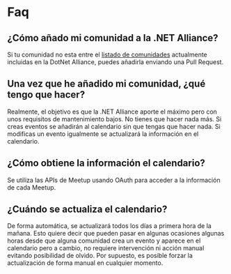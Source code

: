 # Faq

## ¿Cómo añado mi comunidad a la .NET Alliance?

Si tu comunidad no esta entre el [listado de comunidades](Comunidades.md) actualmente incluidas en la DotNet Alliance, puedes añadirla enviando una Pull Request.

## Una vez que he añadido mi comunidad, ¿qué tengo que hacer?

Realmente, el objetivo es que la .NET Alliance aporte el máximo pero con unos requisitos de mantenimiento bajos. No tienes que hacer nada más. Si creas eventos se añadirán al calendario sin que tengas que hacer nada. Si modificas un evento igualmente se actualizará la información en el calendario.

## ¿Cómo obtiene la información el calendario?

Se utiliza las APIs de Meetup usando OAuth para acceder a la información de cada Meetup.

## ¿Cuándo se actualiza el calendario?

De forma automática, se actualizará todos los días a primera hora de la mañana. Esto quiere decir que pueden pasar en algunas ocasiones algunas horas desde que alguna comunidad crea un evento y aparece en el calendario pero a cambio, no requiere intervención ni acción manual evitando posibilidad de olvido. Por supuesto, es posible forzar la actualización de forma manual en cualquier momento.